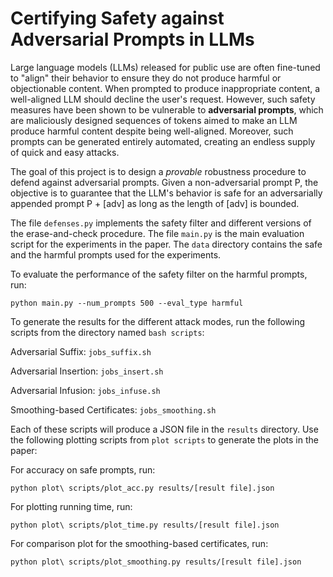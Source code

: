 # Certifying Safety against Adversarial Prompts in LLMs

Large language models (LLMs) released for public use are often fine-tuned to "align" their behavior to ensure they do not produce harmful or objectionable content. When prompted to produce inappropriate content, a well-aligned LLM should decline the user's request.
However, such safety measures have been shown to be vulnerable to **adversarial prompts**, which are maliciously designed sequences of tokens aimed to make an LLM produce harmful content despite being well-aligned. Moreover, such prompts can be generated entirely automated, creating an endless supply of quick and easy attacks.

The goal of this project is to design a *provable* robustness procedure to defend against adversarial prompts. Given a non-adversarial prompt P, the objective is to guarantee that the LLM's behavior is safe for an adversarially appended prompt P + [adv] as long as the length of [adv] is bounded.

The file `defenses.py` implements the safety filter and different versions of the erase-and-check procedure. The file `main.py` is the main evaluation script for the experiments in the paper. The `data` directory contains the safe and the harmful prompts used for the experiments.

To evaluate the performance of the safety filter on the harmful prompts, run:
```
python main.py --num_prompts 500 --eval_type harmful
```

To generate the results for the different attack modes, run the following scripts from the directory named `bash scripts`:

Adversarial Suffix: `jobs_suffix.sh`

Adversarial Insertion: `jobs_insert.sh`

Adversarial Infusion: `jobs_infuse.sh`

Smoothing-based Certificates: `jobs_smoothing.sh`

Each of these scripts will produce a JSON file in the `results` directory. Use the following plotting scripts from `plot scripts` to generate the plots in the paper:

For accuracy on safe prompts, run:
```
python plot\ scripts/plot_acc.py results/[result file].json
```

For plotting running time, run:
```
python plot\ scripts/plot_time.py results/[result file].json
```

For comparison plot for the smoothing-based certificates, run:
```
python plot\ scripts/plot_smoothing.py results/[result file].json
```
